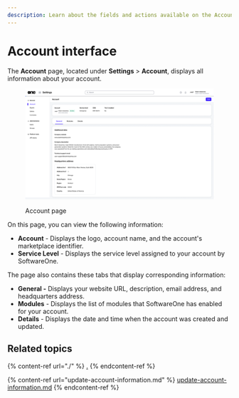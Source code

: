 ```yaml
---
description: Learn about the fields and actions available on the Account page.
---
```


# Account interface

The **Account** page, located under **Settings** > **Account**, displays all information about your account.

<figure><img src="../../../.gitbook/assets/image (435).png" alt=""><figcaption><p>Account page</p></figcaption></figure>

On this page, you can view the following information:

* **Account** - Displays the logo, account name, and the account's marketplace identifier.
* **Service Level** - Displays the service level assigned to your account by SoftwareOne.

The page also contains these tabs that display corresponding information:

* **General -** Displays your website URL, description, email address, and headquarters address.&#x20;
* **Modules** - Displays the list of modules that SoftwareOne has enabled for your account.&#x20;
* **Details** - Displays the date and time when the account was created and updated.&#x20;

## Related topics

{% content-ref url="./" %}
[.](./)
{% endcontent-ref %}

{% content-ref url="update-account-information.md" %}
[update-account-information.md](update-account-information.md)
{% endcontent-ref %}
